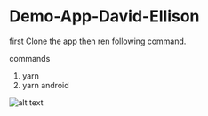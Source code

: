 # Demo-App-David-Ellison

first Clone the app then ren following command.

commands
 1) yarn
 2) yarn android

![alt text](https://github.com/MubeenQazi/Demo-App-David-Ellison-/blob/main/Demo.jpeg)

